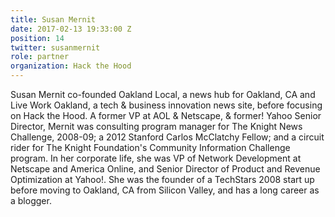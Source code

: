 ```yaml
---
title: Susan Mernit
date: 2017-02-13 19:33:00 Z
position: 14
twitter: susanmernit
role: partner
organization: Hack the Hood
---
```


Susan Mernit co-founded Oakland Local,  a news hub for Oakland, CA and Live Work Oakland, a tech & business innovation news site,  before focusing on Hack the Hood. A former VP at AOL & Netscape, & former! Yahoo Senior Director, Mernit was consulting program manager for The Knight News Challenge, 2008-09;  a 2012 Stanford Carlos McClatchy Fellow; and a circuit rider for The Knight Foundation's Community Information Challenge program. In her corporate life, she was VP of Network Development at Netscape and America Online, and Senior Director of Product and Revenue Optimization at Yahoo!.  She was the founder of a TechStars 2008 start up before moving to Oakland, CA from Silicon Valley, and has a long career as a blogger.
